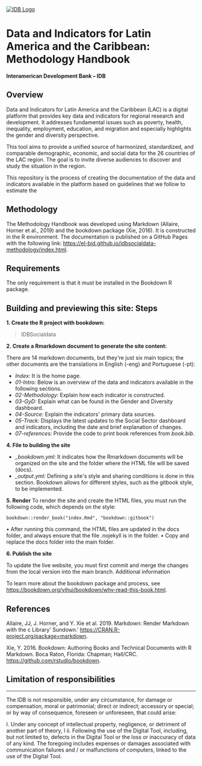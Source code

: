 
[![IDB Logo](https://scldata.iadb.org/assets/iadb-7779368a000004449beca0d4fc6f116cc0617572d549edf2ae491e9a17f63778.png)](https://scldata.iadb.org)

# Data and Indicators for Latin America and the Caribbean: Methodology Handbook
**Interamerican Development Bank – IDB**

## Overview
Data and Indicators for Latin America and the Caribbean (LAC) is a digital platform that provides key data and indicators for regional research and development. It addresses fundamental issues such as poverty, health, inequality, employment, education, and migration and especially highlights the gender and diversity perspective.

This tool aims to provide a unified source of harmonized, standardized, and comparable demographic, economic, and social data for the 26 countries of the LAC region. The goal is to invite diverse audiences to discover and study the situation in the region.

This repository is the process of creating the documentation of the data and indicators available in the platform based on guidelines that we follow to estimate the 

## Methodology

The Methodology Handbook was developed using Markdown (Allaire, Horner et al., 2019) and the bookdown package (Xie, 2016). It is constructed in the R environment. The documentation is published on a GitHub Pages with the following link: https://el-bid.github.io/idbsocialdata-methodology/index.html. 

## Requirements
The only requirement is that it must be installed in the Bookdown R package.

## Building and previewing this site: Steps
**1.	Create the R project with bookdown:** 
>IDBSocialdata

**2.	Create a Rmarkdown document to generate the site content:**

There are 14 markdown documents, but they're just six main topics; the other documents are the translations in English (-eng) and Portuguese (-pt):

- *Index:* It is the home page.
-	*01-Intro:* Below is an overview of the data and indicators available in the following sections.
- *02-Methodology:* Explain how each indicator is constructed. 
- *03-GyD:* Explain what can be found in the Gender and Diversity dashboard.
- *04-Source:* Explain the indicators' primary data sources. 
- *05-Track:* Displays the latest updates to the Social Sector dashboard and indicators, including the date and brief explanation of changes. 
- *07-references:* Provide the code to print book references from *book.bib*.

**4.	File to building the site**

- *_bookdown.yml:* It indicates how the Rmarkdown documents will be organized on the site and the folder where the HTML file will be saved (docs).
- *_output.yml:* Defining a site's style and sharing conditions is done in this section. Bookdown allows for different styles, such as the gitbook style, to be implemented.

**5.	Render** 
To render the site and create the HTML files, you must run the following code, which depends on the style: 

```
bookdown::render_book("index.Rmd", "bookdown::gitbook")
```
•	After running this command, the HTML files are updated in the docs folder, and always ensure that the file .nojekyll is in the folder. 
•	Copy and replace the docs folder into the main folder.

**6.	Publish the site** 

To update the live website, you must first commit and merge the changes from the local version into the main branch.
Additional information

To learn more about the bookdown package and process, see https://bookdown.org/yihui/bookdown/why-read-this-book.html. 

## References

Allaire, JJ, J. Horner, and Y. Xie et al. 2019. Markdown: Render Markdown with the c Library' Sundown.' https://CRAN.R-project.org/package=markdown.

Xie, Y. 2016. Bookdown: Authoring Books and Technical Documents with R Markdown. Boca Raton, Florida: Chapman; Hall/CRC. https://github.com/rstudio/bookdown.

## Limitation of responsibilities
---
The IDB is not responsible, under any circumstance, for damage or compensation, moral or patrimonial; direct or indirect; accessory or special; or by way of consequence, foreseen or unforeseen, that could arise:

I. Under any concept of intellectual property, negligence, or detriment of another part of theory, I
ii. Following the use of the Digital Tool, including, but not limited to, defects in the Digital Tool or the loss or inaccuracy of data of any kind. The foregoing includes expenses or damages associated with communication failures and / or malfunctions of computers, linked to the use of the Digital Tool.
